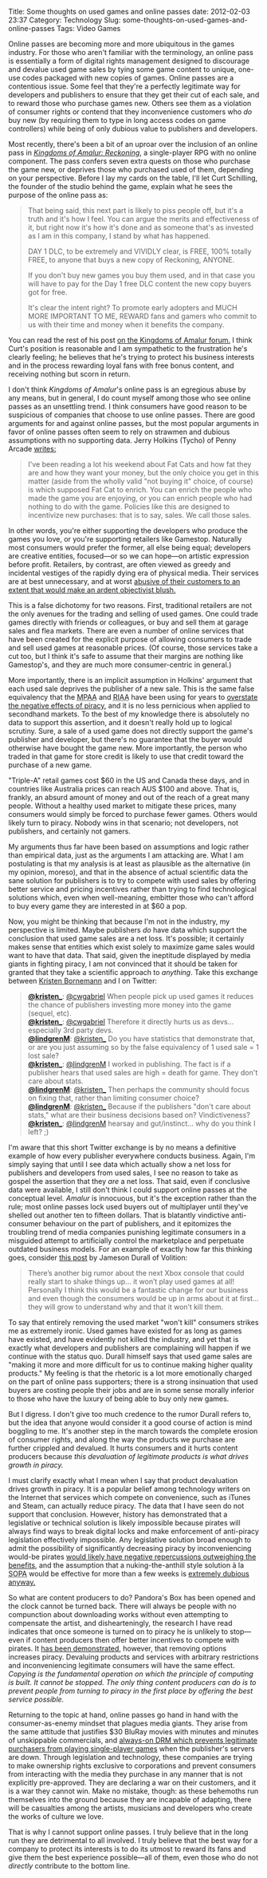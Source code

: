 Title: Some thoughts on used games and online passes
date: 2012-02-03 23:37
Category: Technology
Slug: some-thoughts-on-used-games-and-online-passes
Tags: Video Games

Online passes are becoming more and more ubiquitous in the games industry.  For those who aren't familiar with the terminology, an online pass is essentially a form of digital rights management designed to discourage and devalue used game sales by tying some game content to unique, one-use codes packaged with new copies of games.  Online passes are a contentious issue.  Some feel that they're a perfectly legitimate way for developers and publishers to ensure that they get their cut of each sale, and to reward those who purchase games new.  Others see them as a violation of consumer rights or contend that they inconvenience customers who <em>do</em> buy new (by requiring them to type in long access codes on game controllers) while being of only dubious value to publishers and developers.

Most recently, there's been a bit of an uproar over the inclusion of an online pass in <em><a href="http://en.wikipedia.org/wiki/Kingdoms_of_Amalur:_Reckoning">Kingdoms of Amalur: Reckoning</a></em>, a single-player RPG with no online component.  The pass confers seven extra quests on those who purchase the game new, or deprives those who purchased used of them, depending on your perspective.<!-- PELICAN_END_SUMMARY -->  Before I lay my cards on the table, I'll let Curt Schilling, the founder of the studio behind the game, explain what he sees the purpose of the online pass as:

> That being said, this next part is likely to piss people off, but it's a truth and it's how I feel. You can argue the merits and effectiveness of it, but right now it's how it's done and as someone that's as invested as I am in this company, I stand by what has happened.
>
> DAY 1 DLC, to be extremely and VIVIDLY clear, is FREE, 100% totally FREE, to anyone that buys a new copy of Reckoning, ANYONE. 
>
> If you don't buy new games you buy them used, and in that case you will have to pay for the Day 1 free DLC content the new copy buyers got for free.
>
> It's clear the intent right? To promote early adopters and MUCH MORE IMPORTANT TO ME, REWARD fans and gamers who commit to us with their time and money when it benefits the company.

You can read the rest of his post <a href="http://forums.reckoning.amalur.com/showthread.php?3063-Did-you-push-back-at-EA-at-all-over-this-Quest-content-gated-by-online-pass.&s=2ba8c3194088140ce6161b0c374691f5&p=52812&viewfull=1#post52812" title="Curt Schilling's post on the Kingdoms of Amalur online pass.">on the Kingdoms of Amalur forum.</a>  I think Curt's position is reasonable and I am sympathetic to the frustration he's clearly feeling; he believes that he's trying to protect his business interests and in the process rewarding loyal fans with free bonus content, and receiving nothing but scorn in return.

I don't think <em>Kingdoms of Amalur</em>'s online pass is an egregious abuse by any means, but in general,  I do count myself among those who see online passes as an unsettling trend.  I think consumers have good reason to be suspicious of companies that choose to use online passes.  There are good arguments for and against online passes, but the most popular arguments in favor of online passes often seem to rely on strawmen and dubious assumptions with no supporting data.  Jerry Holkins (Tycho) of Penny Arcade <a href="http://penny-arcade.com/2012/01/30/plurality" title="Plurality - Penny Arcade">writes:</a>

> I've been reading a lot his weekend about Fat Cats and how fat they are and how they want your money, but the only choice you get in this matter (aside from the wholly valid "not buying it" choice, of course) is which supposed Fat Cat to enrich.  You can enrich the people who made the game you are enjoying, or you can enrich people who had nothing to do with the game.  Policies like this are designed to incentivize new purchases: that is to say, sales.  We call those sales.

In other words, you're either supporting the developers who produce the games you love, or you're supporting retailers like Gamestop.  Naturally most consumers would prefer the former, all else being equal; developers are creative entities, focused&mdash;or so we can hope&mdash;on artistic expression before profit.  Retailers, by contrast, are often viewed as greedy and incidental vestiges of the rapidly dying era of physical media.  Their services are at best unnecessary, and at worst <a href="http://www.joystiq.com/2011/08/24/gamestop-intentionally-removing-deus-ex-onlive-coupons-from-reta/" title="Gamestop intentionally removing Deus Ex OnLive coupons from retail PC copies - Joystiq">abusive of their customers to an extent that would make an ardent objectivist blush.</a> 

This is a false dichotomy for two reasons.  First, traditional retailers are not the only avenues for the trading and selling of used games.  One could trade games directly with friends or colleagues, or buy and sell them at garage sales and flea markets.  There are even a number of online services that have been created for the explicit purpose of allowing consumers to trade and sell used games at reasonable prices.  (Of course, those services take a cut too, but I think it's safe to assume that their margins are nothing like Gamestop's, and they are much more consumer-centric in general.)

More importantly, there is an implicit assumption in Holkins' argument that each used sale deprives the publisher of a new sale.  This is the same false equivalency that the <acronym title="Motion Picture Association of America">MPAA</acronym> and <acronym title="Recording Industry Association of America">RIAA</acronym> have been using for years to <a href="http://www.pcworld.com/article/223431/riaa_thinks_limewire_owes_75_trillion_in_damages.html" title="RIAA thinks Limewire owes $75 trillion in damages" target="_blank">overstate the negative effects of piracy</a>, and it is no less pernicious when applied to secondhand markets.  To the best of my knowledge there is absolutely no data to support this assertion, and it doesn't really hold up to logical scrutiny.  Sure, a sale of a used game does not directly support the game's publisher and developer, but there's no guarantee that the buyer would otherwise have bought the game new.  More importantly, the person who traded in that game for store credit is likely to use that credit toward the purchase of a new game.  

"Triple-A" retail games cost $60 in the US and Canada these days, and in countries like Australia prices can reach AUS $100 and above.  That is, frankly, an absurd amount of money and out of the reach of a great many people.  Without a healthy used market to mitigate these prices, many consumers would simply be forced to purchase fewer games.  Others would likely turn to piracy.  Nobody wins in that scenario; not developers, not publishers, and certainly not gamers.

My arguments thus far have been based on assumptions and logic rather than empirical data, just as the arguments I am attacking are.  What I am postulating is that my analysis is at least as plausible as the alternative (in my opinion, moreso), and that in the absence of actual scientific data the sane solution for publishers is to try to compete with used sales by offering better service and pricing incentives rather than trying to find technological solutions which, even when well-meaning, embitter those who can't afford to buy every game they are interested in at $60 a pop.

Now, you might be thinking that because I'm not in the industry, my perspective is limited.  Maybe publishers <em>do</em> have data which support the conclusion that used game sales are a net loss.  It's possible; it certainly makes sense that entities which exist solely to maximize game sales would want to have that data.  That said, given the ineptitude displayed by media giants in fighting piracy, I am not convinced that it should be taken for granted that they take a scientific approach to <em>anything</em>.  Take this exchange between <a href="https://twitter.com/#!/kristen_">Kristen Bornemann</a> and I on Twitter:

> <a href="https://twitter.com/#!/kristen_"><strong>@kristen_</strong></a>: <a
href="https://twitter.com/#!/cwgabriel">@cwgabriel</a> When people pick up used
games it reduces the chance of publishers investing more money into the game
(sequel, etc).<br />
> <a href="https://twitter.com/#!/kristen_"><strong>@kristen_</strong></a>: <a
href="https://twitter.com/#!/cwgabriel">@cwgabriel</a> Therefore it directly
hurts us as devs… especially 3rd party devs.<br />
> <a href="https://twitter.com/#!/lindgrenM"><strong>@lindgrenM</strong></a>: <a
href="https://twitter.com/#!/kristen_">@kristen_</a> Do you have statistics that
demonstrate that, or are you just assuming so by the false equivalency of 1 used
sale = 1 lost sale?<br />
> <a href="https://twitter.com/#!/kristen_"><strong>@kristen_</strong></a>: <a
href="https://twitter.com/#!/lindgrenM">@lindgrenM</a> I worked in publishing.
The fact is if a publisher hears that used sales are high = death for game. They
don't care about stats.<br />
> <a href="https://twitter.com/#!/lindgrenM"><strong>@lindgrenM</strong></a>: <a
href="https://twitter.com/#!/kristen_">@kristen_</a> Then perhaps the community
should focus on fixing that, rather than limiting consumer choice? <br />
> <a href="https://twitter.com/#!/lindgrenM"><strong>@lindgrenM</strong></a>: <a
href="https://twitter.com/#!/kristen_">@kristen_</a> Because if the publishers
"don't care about stats," what are their business decisions based on?
Vindictiveness? <br />
> <a href="https://twitter.com/#!/kristen_"><strong>@kristen_</strong></a>: <a href="https://twitter.com/#!/lindgrenM">@lindgrenM</a> hearsay and gut/instinct… why do you think I left? ;)

I'm aware that this short Twitter exchange is by no means a definitive example of how every publisher everywhere conducts business.  Again, I'm simply saying that until I see data which actually show a net loss for publishers and developers from used sales, I see no reason to take as gospel the assertion that they <em>are</em> a net loss.  That said, even if conclusive data were available, I still don't think I could support online passes at the conceptual level.  <em>Amalur</em> is innocuous, but it's the exception rather than the rule; most online passes lock used buyers out of multiplayer until they've shelled out another ten to fifteen dollars.  That is blatantly vindictive anti-consumer behaviour on the part of publishers, and it epitomizes the troubling trend of media companies punishing legitimate consumers in a misguided attempt to artificially control the marketplace and perpetuate outdated business models.  For an example of exactly how far this thinking goes, consider <a href="http://altdevblogaday.com/2012/02/02/i-feel-used/" title="I Feel Used">this post</a> by Jameson Durall of Volition:

> There’s another big rumor about the next Xbox console that could really start to shake things up... it won’t play used games at all!  Personally I think this would be a fantastic change for our business and even though the consumers would be up in arms about it at first... they will grow to understand why and that it won’t kill them.

To say that entirely removing the used market "won't kill" consumers strikes me as extremely ironic.  Used games have existed for as long as games have existed, and have evidently not killed the industry, and yet that is exactly what developers and publishers are complaining will happen if we continue with the status quo.  Durall himself says that used game sales are "making it more and more difficult for us to continue making higher quality products."  My feeling is that the rhetoric is a lot more emotionally charged on the part of online pass supporters; there is a strong insinuation that used buyers are costing people their jobs and are in some sense morally inferior to those who have the luxury of being able to buy only new games.

But I digress.  I don't give too much credence to the rumor Durall refers to, but the idea that anyone would consider it a good course of action is mind boggling to me.  It's another step in the march towards the complete erosion of consumer rights, and along the way the products we purchase are further crippled and devalued.  It hurts consumers and it hurts content producers because <em>this devaluation of legitimate products is what drives growth in piracy.</em>

I must clarify exactly what I mean when I say that product devaluation drives growth in piracy.  It is a popular belief among technology writers on the Internet that services which compete on convenience, such as iTunes and Steam, can actually reduce piracy.  The data that I have seen do not support that conclusion.  However, history has demonstrated that a legislative or technical solution is likely impossible because pirates will always find ways to break digital locks and make enforcement of anti-piracy legislation effectively impossible.  Any legislative solution broad enough to admit the possibility of significantly decreasing piracy by inconveniencing would-be pirates <a href="http://en.wikipedia.org/wiki/Stop_Online_Piracy_Act" title="Wikipedia: Stop Online Piracy Act">would likely have negative repercussions outweighing the benefits</a>, and the assumption that a nuking-the-anthill style solution &agrave; la <acronym title="Stop Online Piracy Act">SOPA</acronym> would be effective for more than a few weeks is <a href="https://chrome.google.com/webstore/detail/hnifiobpjihmmjgiokkaalgomddebhng/details">extremely dubious anyway.</a>

So what are content producers to do?  Pandora's Box has been opened and the clock cannot be turned back.  There will always be people with no compunction about downloading works without even attempting to compensate the artist, and dishearteningly, the research I have read indicates that once someone is turned on to piracy he is unlikely to stop&mdash;even if content producers then offer better incentives to compete with pirates.  It <a href="http://repository.cmu.edu/cgi/viewcontent.cgi?article=1056&context=heinzworks" title="Converting Pirates without Cannibalizing Purchasers:  The Impact of Digital Distribution on Physical Sales and Internet Piracy">has been demonstrated</a>, however, that removing options increases piracy.  Devaluing products and services with arbitrary restrictions and inconveniencing legitimate consumers will have the same effect.  <em>Copying is the fundamental operation on which the principle of computing is built.  It cannot be stopped.  The only thing content producers can do is to prevent people from turning to piracy in the first place by offering the best service possible.</em>

Returning to the topic at hand, online passes go hand in hand with the consumer-as-enemy mindset that plagues media giants.  They arise from the same attitude that justifies $30 BluRay movies with minutes and minutes of unskippable commercials, and <a href="http://www.destructoid.com/drm-fun-several-legit-ubisoft-games-will-break-next-week-220948.phtml" title="DRM Fun: Several legit Ubisoft games will break next week - Destructoid">always-on DRM which prevents legitimate purchasers from playing single-player games</a> when the publisher's servers are down.  Through legislation and technology, these companies are trying to make ownership rights exclusive to corporations and prevent consumers from interacting with the media they purchase in any manner that is not explicitly pre-approved.  They are declaring a war on their customers, and it is a war they cannot win.  Make no mistake, though: as these behemoths run themselves into the ground because they are incapable of adapting, there will be casualties among the artists, musicians and developers who create the works of culture we love.

That is why I cannot support online passes.  I truly believe that in the long run they are detrimental to all involved.  I truly believe that the best way for a company to protect its interests is to do its utmost to reward its fans and give them the best experience possible&mdash;all of them, even those who do not <em>directly</em> contribute to the bottom line.
